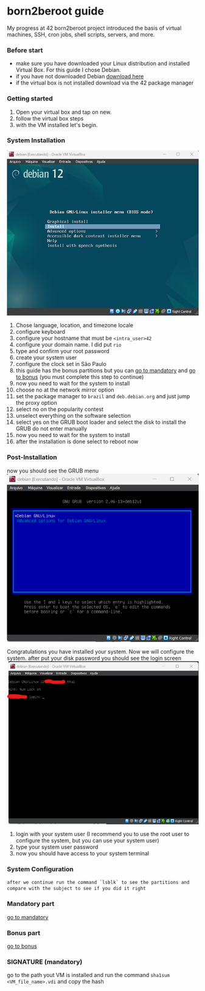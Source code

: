 # born2beroot guide

My progress at 42 born2beroot project introduced the basis of virtual machines, SSH, cron jobs, shell scripts, servers, and more.

### Before start

- make sure you have downloaded your Linux distribution and installed Virtual Box. For this guide I chose Debian.
- if you have not downloaded Debian [download here](https://www.debian.org/download)
- if the virtual box is not installed download via the 42 package manager

### Getting started

1. Open your virtual box and tap on new.
2. follow the virtual box steps
3. with the VM installed let's begin.

### System Installation

![init system](./imgs/01.png)

1. Chose language, location, and timezone locale
2. configure keyboard
3. configure your hostname that must be `<intra_user>42`
4. configure your domain name. I did put `rio`
5. type and confirm your root password
6. create your system user
7. configure the clock set in São Paulo
8. this guide has the bonus partitions but you can [go to mandatory](./partition_mandatory.md) and [go to bonus](./partition_bonus.md) (you must complete this step to continue)
9. now you need to wait for the system to install
10. choose no at the network mirror option
11. set the package manager to `brazil` and `deb.debian.org` and just jump the proxy option
12. select no on the popularity contest
13. unselect everything on the software selection
14. select yes on the GRUB boot loader and select the disk to install the GRUB do not enter manually
15. now you need to wait for the system to install
16. after the installation is done select to reboot now

### Post-Installation

now you should see the GRUB menu
![grub menu](./imgs/10.png)

Congratulations you have installed your system. Now we will configure the system.
after put your disk password you should see the login screen
![login screen](./imgs/11.png)

1. login with your system user (I recommend you to use the root user to configure the system, but you can use your system user)
2. type your system user password
3. now you should have access to your system terminal

### System Configuration

    after we continue run the command `lsblk` to see the partitions and compare with the subject to see if you did it right

### Mandatory part

[go to mandatory](./guide_mandatory.md)

### Bonus part

[go to bonus](./guide_bonus.md)

### SIGNATURE (mandatory)

go to the path yout VM is installed and run the command `sha1sum <VM_file_name>.vdi` and copy the hash
